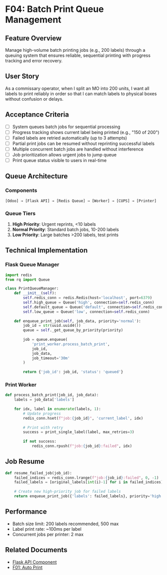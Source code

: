 # F04: Batch Print Queue Management

## Feature Overview
Manage high-volume batch printing jobs (e.g., 200 labels) through a queuing system that ensures reliable, sequential printing with progress tracking and error recovery.

## User Story
As a commissary operator, when I split an MO into 200 units, I want all labels to print reliably in order so that I can match labels to physical boxes without confusion or delays.

## Acceptance Criteria
- [ ] System queues batch jobs for sequential processing
- [ ] Progress tracking shows current label being printed (e.g., "150 of 200")
- [ ] Failed labels are retried automatically (up to 3 attempts)
- [ ] Partial print jobs can be resumed without reprinting successful labels
- [ ] Multiple concurrent batch jobs are handled without interference
- [ ] Job prioritization allows urgent jobs to jump queue
- [ ] Print queue status visible to users in real-time

## Queue Architecture

### Components
```
[Odoo] → [Flask API] → [Redis Queue] → [Worker] → [CUPS] → [Printer]
```

### Queue Tiers
1. **High Priority**: Urgent reprints, <10 labels
2. **Normal Priority**: Standard batch jobs, 10-200 labels  
3. **Low Priority**: Large batches >200 labels, test prints

## Technical Implementation

### Flask Queue Manager
```python
import redis
from rq import Queue

class PrintQueueManager:
    def __init__(self):
        self.redis_conn = redis.Redis(host='localhost', port=6379)
        self.high_queue = Queue('high', connection=self.redis_conn)
        self.default_queue = Queue('default', connection=self.redis_conn)
        self.low_queue = Queue('low', connection=self.redis_conn)
    
    def enqueue_print_job(self, job_data, priority='normal'):
        job_id = str(uuid.uuid4())
        queue = self._get_queue_by_priority(priority)
        
        job = queue.enqueue(
            'print_worker.process_batch_print',
            job_id,
            job_data,
            job_timeout='30m'
        )
        
        return {'job_id': job_id, 'status': 'queued'}
```

### Print Worker
```python
def process_batch_print(job_id, job_data):
    labels = job_data['labels']
    
    for idx, label in enumerate(labels, 1):
        # Update progress
        redis_conn.hset(f"job:{job_id}", 'current_label', idx)
        
        # Print with retry
        success = print_single_label(label, max_retries=3)
        
        if not success:
            redis_conn.rpush(f"job:{job_id}:failed", idx)
```

## Job Resume
```python
def resume_failed_job(job_id):
    failed_indices = redis_conn.lrange(f"job:{job_id}:failed", 0, -1)
    failed_labels = [original_labels[int(i)-1] for i in failed_indices]
    
    # Create new high-priority job for failed labels
    return enqueue_print_job({'labels': failed_labels}, priority='high')
```

## Performance
- Batch size limit: 200 labels recommended, 500 max
- Label print rate: ~100ms per label
- Concurrent jobs per printer: 2 max

## Related Documents
- [Flask API Component](../components/flask-api.md)
- [F01: Auto Print](F01-auto-print-on-mo-split.md)